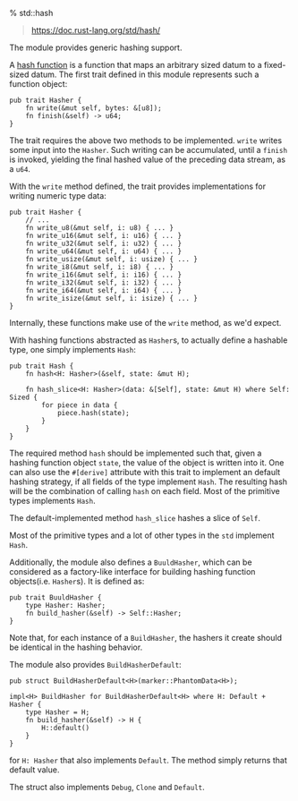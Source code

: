 % std::hash

> https://doc.rust-lang.org/std/hash/

The module provides generic hashing support.

A [hash function](https://en.wikipedia.org/wiki/Hash_function) is a function that maps an arbitrary sized datum to a fixed-sized datum. The first trait defined in this module represents such a function object:

```ignore
pub trait Hasher {
    fn write(&mut self, bytes: &[u8]);
    fn finish(&self) -> u64;
}
```

The trait requires the above two methods to be implemented. `write` writes some input into the `Hasher`. Such writing can be accumulated, until a `finish` is invoked, yielding the final hashed value of the preceding data stream, as a `u64`.

With the `write` method defined, the trait provides implementations for writing numeric type data:

```ignore
pub trait Hasher {
    // ...
    fn write_u8(&mut self, i: u8) { ... }
    fn write_u16(&mut self, i: u16) { ... }
    fn write_u32(&mut self, i: u32) { ... }
    fn write_u64(&mut self, i: u64) { ... }
    fn write_usize(&mut self, i: usize) { ... }
    fn write_i8(&mut self, i: i8) { ... }
    fn write_i16(&mut self, i: i16) { ... }
    fn write_i32(&mut self, i: i32) { ... }
    fn write_i64(&mut self, i: i64) { ... }
    fn write_isize(&mut self, i: isize) { ... }
}
```

Internally, these functions make use of the `write` method, as we'd expect.

With hashing functions abstracted as `Hasher`s, to actually define a hashable type, one simply implements `Hash`:

```ignore
pub trait Hash {
    fn hash<H: Hasher>(&self, state: &mut H);

    fn hash_slice<H: Hasher>(data: &[Self], state: &mut H) where Self: Sized {
        for piece in data {
            piece.hash(state);
        }
    }
}
```

The required method `hash` should be implemented such that, given a hashing function object `state`, the value of the object is written into it. One can also use the `#[derive]` attribute with this trait to implement an default hashing strategy, if all fields of the type implement `Hash`. The resulting hash will be the combination of calling `hash` on each field. Most of the primitive types implements `Hash`.

The default-implemented method `hash_slice` hashes a slice of `Self`.

Most of the primitive types and a lot of other types in the `std` implement `Hash`.


Additionally, the module also defines a `BuuldHasher`, which can be considered as a factory-like interface for building hashing function objects(i.e. `Hasher`s). It is defined as:

```ignore
pub trait BuuldHasher {
    type Hasher: Hasher;
    fn build_hasher(&self) -> Self::Hasher;
}
```

Note that, for each instance of a `BuildHasher`, the hashers it create should be identical in the hashing behavior.

The module also provides `BuildHasherDefault`:

```ignore
pub struct BuildHasherDefault<H>(marker::PhantomData<H>);

impl<H> BuildHasher for BuildHasherDefault<H> where H: Default + Hasher {
    type Hasher = H;
    fn build_hasher(&self) -> H {
        H::default()
    }
}
```

for `H: Hasher` that also implements `Default`. The method simply returns that default value.

The struct also implements `Debug`, `Clone` and `Default`.